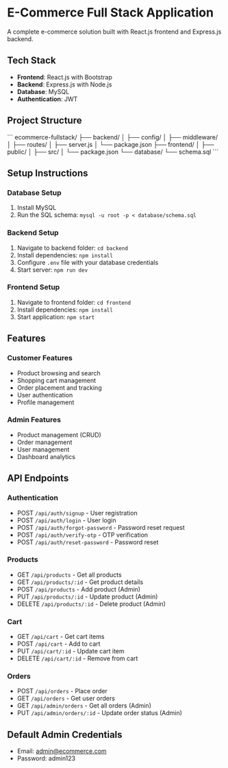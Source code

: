# E-Commerce Full Stack Application

A complete e-commerce solution built with React.js frontend and Express.js backend.

## Tech Stack

- **Frontend**: React.js with Bootstrap
- **Backend**: Express.js with Node.js
- **Database**: MySQL
- **Authentication**: JWT

## Project Structure

\`\`\`
ecommerce-fullstack/
├── backend/
│   ├── config/
│   ├── middleware/
│   ├── routes/
│   ├── server.js
│   └── package.json
├── frontend/
│   ├── public/
│   ├── src/
│   └── package.json
└── database/
    └── schema.sql
\`\`\`

## Setup Instructions

### Database Setup
1. Install MySQL
2. Run the SQL schema: `mysql -u root -p < database/schema.sql`

### Backend Setup
1. Navigate to backend folder: `cd backend`
2. Install dependencies: `npm install`
3. Configure `.env` file with your database credentials
4. Start server: `npm run dev`

### Frontend Setup
1. Navigate to frontend folder: `cd frontend`
2. Install dependencies: `npm install`
3. Start application: `npm start`

## Features

### Customer Features
- Product browsing and search
- Shopping cart management
- Order placement and tracking
- User authentication
- Profile management

### Admin Features
- Product management (CRUD)
- Order management
- User management
- Dashboard analytics

## API Endpoints

### Authentication
- POST `/api/auth/signup` - User registration
- POST `/api/auth/login` - User login
- POST `/api/auth/forgot-password` - Password reset request
- POST `/api/auth/verify-otp` - OTP verification
- POST `/api/auth/reset-password` - Password reset

### Products
- GET `/api/products` - Get all products
- GET `/api/products/:id` - Get product details
- POST `/api/products` - Add product (Admin)
- PUT `/api/products/:id` - Update product (Admin)
- DELETE `/api/products/:id` - Delete product (Admin)

### Cart
- GET `/api/cart` - Get cart items
- POST `/api/cart` - Add to cart
- PUT `/api/cart/:id` - Update cart item
- DELETE `/api/cart/:id` - Remove from cart

### Orders
- POST `/api/orders` - Place order
- GET `/api/orders` - Get user orders
- GET `/api/admin/orders` - Get all orders (Admin)
- PUT `/api/admin/orders/:id` - Update order status (Admin)

## Default Admin Credentials
- Email: admin@ecommerce.com
- Password: admin123
